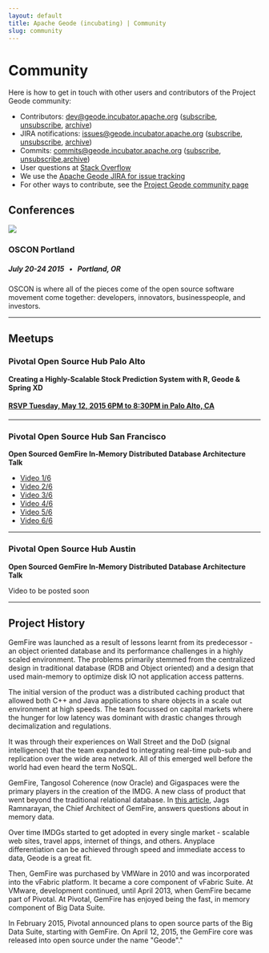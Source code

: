 ```yaml
---
layout: default
title: Apache Geode (incubating) | Community
slug: community
---
```


# Community

<div class='sidebar'>
<p>Here is how to get in touch with other users and contributors of the Project Geode community:</p>
	<ul>
			          <li>
Contributors: <a href="http://mail-archives.apache.org/mod_mbox/incubator-geode-dev/">dev@geode.incubator.apache.org</a>
                            (<a href="mailto:dev-subscribe@geode.incubator.apache.org">subscribe</a>,
                            <a href="mailto:dev-unsubscribe@geode.incubator.apache.org">unsubscribe</a>, <a href="http://mail-archives.apache.org/mod_mbox/incubator-geode-dev/">archive</a>)
                        </li>
                        <li>
JIRA notifications: <a href="http://mail-archives.apache.org/mod_mbox/incubator-geode-issues/">issues@geode.incubator.apache.org</a>
                            (<a href="mailto:issues-subscribe@geode.incubator.apache.org">subscribe</a>, 
                            <a href="mailto:issues-unsubscribe@geode.incubator.apache.org">unsubscribe</a>, <a href="http://mail-archives.apache.org/mod_mbox/incubator-geode-issues/">archive</a>)
                        </li>
                        <li>
Commits: <a href="http://mail-archives.apache.org/mod_mbox/incubator-geode-commits/">commits@geode.incubator.apache.org</a>
                            (<a href="mailto:commits-subscribe@geode.incubator.apache.org">subscribe</a>, <a href="mailto:commits-unsubscribe@geode.incubator.apache.org">unsubscribe</a>,<a href="http://mail-archives.apache.org/mod_mbox/incubator-geode-commits/">archive</a>)
                        </li>
			<li>User questions at <a href="http://stackoverflow.com/questions/tagged/geode+or+gemfire" target="_blank">Stack Overflow</a></li>
			<li>We use the <a href="https://issues.apache.org/jira/browse/GEODE" target="_blank">Apache Geode JIRA for issue tracking</a></li>
			<li>For other ways to contribute, see the <a href="http://projectgeode.org/community/">Project Geode community page</a></li>
			</ul>
</div>



## Conferences

<img class='event-image' src='/images/events/osconlogo.png'>

### OSCON Portland

##### July 20-24 2015 &nbsp; • &nbsp; Portland, OR

<div class='description'>OSCON is where all of the pieces come of the open source software movement come together: developers, innovators, businesspeople, and investors. </div>

***

## Meetups

### Pivotal Open Source Hub Palo Alto
**Creating a Highly-Scalable Stock Prediction System with R, Geode & Spring XD**

#### <a href="http://www.meetup.com/Pivotal-Open-Source-Hub/events/221819771/" target="_blank"> RSVP Tuesday, May 12, 2015 6PM to 8:30PM in Palo Alto, CA</a>

***

### Pivotal Open Source Hub San Francisco
**Open Sourced GemFire In-Memory Distributed Database Architecture Talk**

+ <a href="https://www.youtube.com/watch?v=Kfi3mj_moAE">Video 1/6</a>
+ <a href="https://www.youtube.com/watch?v=gPeZ_K5pmpA">Video 2/6</a>
+ <a href="https://www.youtube.com/watch?v=wDupD-UfRjs">Video 3/6</a>
+ <a href="https://www.youtube.com/watch?v=n2AUUYH7NBw">Video 4/6</a>
+ <a href="https://www.youtube.com/watch?v=7ebYjqe7-i4">Video 5/6</a>
+ <a href="https://www.youtube.com/watch?v=bz48V1yovFU">Video 6/6</a>

***

### Pivotal Open Source Hub Austin 
**Open Sourced GemFire In-Memory Distributed Database Architecture Talk**

Video to be posted soon

***



## Project History

GemFire was launched as a result of lessons learnt from its predecessor - an object oriented database and its performance challenges in a highly scaled environment. The problems primarily stemmed from the centralized design in traditional database (RDB and Object oriented) and a design that used main-memory to optimize disk IO not application access patterns. 

The initial version of the product was a distributed caching product that allowed both C++ and Java applications to share objects in a scale out environment at high speeds. The team focussed on capital markets where the hunger for low latency was dominant with drastic changes through decimalization and regulations. 

It was through their experiences on Wall Street and the DoD (signal intelligence) that the team expanded to integrating real-time pub-sub and replication over the wide area network. All of this emerged well before the world had even heard the term NoSQL. 

GemFire, Tangosol Coherence (now Oracle) and Gigaspaces were the primary players in the creation of the IMDG. A new class of product that went beyond the traditional relational database. In <a href="http://www.infoq.com/articles/in-memory-data-grids">this article</a>, Jags Ramnarayan, the Chief Architect of GemFire, answers questions about in memory data.

Over time IMDGs started to get adopted in every single market - scalable web sites, travel apps, internet of things, and others.  Anyplace differentiation can be achieved through speed and immediate access to data, Geode is a great fit. 

Then, GemFire was purchased by VMWare in 2010 and was incorporated into the vFabric platform. It became a core component of vFabric Suite. At VMware, development continued, until April 2013, when GemFire became part of Pivotal. At Pivotal, GemFire has enjoyed being the fast, in memory component of Big Data Suite.

In February 2015, Pivotal announced plans to open source parts of the Big Data Suite, starting with GemFire.  On April 12, 2015, the GemFire core was released into open source under the name "Geode"."






